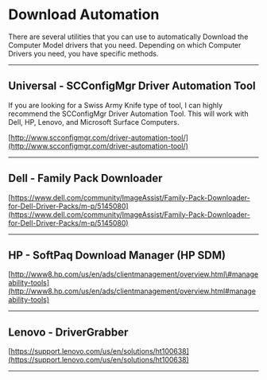 # Download Automation

There are several utilities that you can use to automatically Download the Computer Model drivers that you need.  Depending on which Computer Drivers you need, you have specific methods.

---

## Universal - SCConfigMgr Driver Automation Tool

If you are looking for a Swiss Army Knife type of tool, I can highly recommend the SCConfigMgr Driver Automation Tool.  This will work with Dell, HP, Lenovo, and Microsoft Surface Computers.

[http://www.scconfigmgr.com/driver-automation-tool/](http://www.scconfigmgr.com/driver-automation-tool/)

---

## Dell - Family Pack Downloader

[https://www.dell.com/community/ImageAssist/Family-Pack-Downloader-for-Dell-Driver-Packs/m-p/5145080](https://www.dell.com/community/ImageAssist/Family-Pack-Downloader-for-Dell-Driver-Packs/m-p/5145080)

---

## HP - SoftPaq Download Manager \(HP SDM\)

[http://www8.hp.com/us/en/ads/clientmanagement/overview.html\#manageability-tools](http://www8.hp.com/us/en/ads/clientmanagement/overview.html#manageability-tools)

---

## Lenovo - DriverGrabber

[https://support.lenovo.com/us/en/solutions/ht100638](https://support.lenovo.com/us/en/solutions/ht100638)

---



